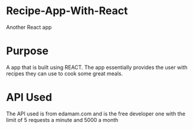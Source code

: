 # Recipe-App-With-React

Another React app

# Purpose

A app that is built using REACT. The app essentially provides the user with recipes they can use to cook some great meals.

# API Used

The API used is from edamam.com and is the free developer one with the limit of 5 requests a minute and 5000 a month
